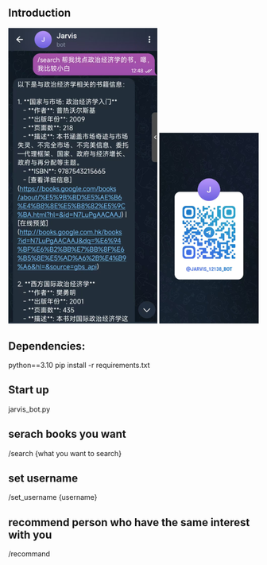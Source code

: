 ## Introduction
<img src="images/test.jpg" alt="Test" width="300" />
<img src="images/Bot_QR_code.jpg" alt="Bot QR code" width="200" />

## Dependencies:
python==3.10
pip install -r requirements.txt

## Start up

jarvis_bot.py

## serach books you want
/search {what you want to search}
## set username
/set_username {username}  
## recommend person who have the same interest with you
/recommand 

